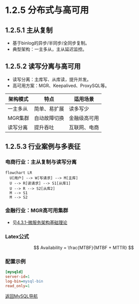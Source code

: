 # 1.2.5 分布式与高可用

## 1.2.5.1 主从复制

- 基于binlog的异步/半同步/全同步复制。
- 典型架构：一主多从，主从延迟监控。

## 1.2.5.2 读写分离与高可用

- 读写分离：主库写、从库读，提升并发。
- 高可用方案：MGR、Keepalived、ProxySQL等。

| 架构模式 | 特点 | 适用场景 |
|----------|------|----------|
| 一主多从 | 简单、易扩展 | 读多写少 |
| MGR集群 | 自动故障切换 | 金融级高可用 |
| 读写分离 | 提升吞吐 | 互联网、电商 |

## 1.2.5.3 行业案例与多表征

### 电商行业：主从复制与读写分离

```mermaid
flowchart LR
  U[用户] --> W[写请求] --> M[主库]
  U --> R[读请求] --> S1[从库1]
  U --> R --> S2[从库2]
  M --> S1
  M --> S2
```

### 金融行业：MGR高可用集群

- 见[4.3.1-微服务架构基础理论](../../4-软件架构与工程/4.3-微服务架构/4.3.1-微服务架构基础理论.md)

### Latex公式

$$
Availability = \frac{MTBF}{MTBF + MTTR}
$$

### 配置示例

```ini
[mysqld]
server-id=1
log-bin=mysql-bin
read_only=1
```

[返回MySQL导航](README.md)
